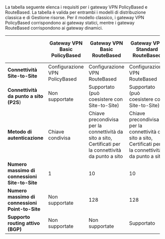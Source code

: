 La tabella seguente elenca i requisiti per i gateway VPN PolicyBased e RouteBased. La tabella è valida per entrambi i modelli di distribuzione classica e di Gestione risorse. Per il modello classico, i gateway VPN PolicyBased corrispondono ai gateway statici, mentre i gateway RouteBased corrispondono ai gateway dinamici.


| | **Gateway VPN Basic PolicyBased** | **Gateway VPN Basic RouteBased** | **Gateway VPN Standard RouteBased** | **Gateway VPN High Performance RouteBased** |
|---|---------------------------------------|---------------------------------------|----------------------------|----------------------------------|
| **Connettività Site-to-Site** | Configurazione VPN PolicyBased | Configurazione VPN RouteBased | Configurazione VPN RouteBased | Configurazione VPN RouteBased |
| **Connettività da punto a sito (P2S**) | Non supportate | Supportato (può coesistere con Site-to-Site) | Supportato (può coesistere con Site-to-Site) | Supportato (può coesistere con Site-to-Site) |
| **Metodo di autenticazione** | Chiave condivisa | Chiave precondivisa per la connettività da sito a sito, Certificati per la connettività da punto a sito | Chiave precondivisa per la connettività da sito a sito, Certificati per la connettività da punto a sito | Chiave precondivisa per la connettività da sito a sito, Certificati per la connettività da punto a sito |
| **Numero massimo di connessioni Site-to-Site** | 1 | 10 | 10 | 30 |
| **Numero massimo di connessioni Point-to-Site** | Non supportate | 128 | 128 | 128 |
|**Supporto routing attivo (BGP)** | Non supportate | Non supportate | Supportato | Supportato |
 

<!---HONumber=AcomDC_0921_2016-->
